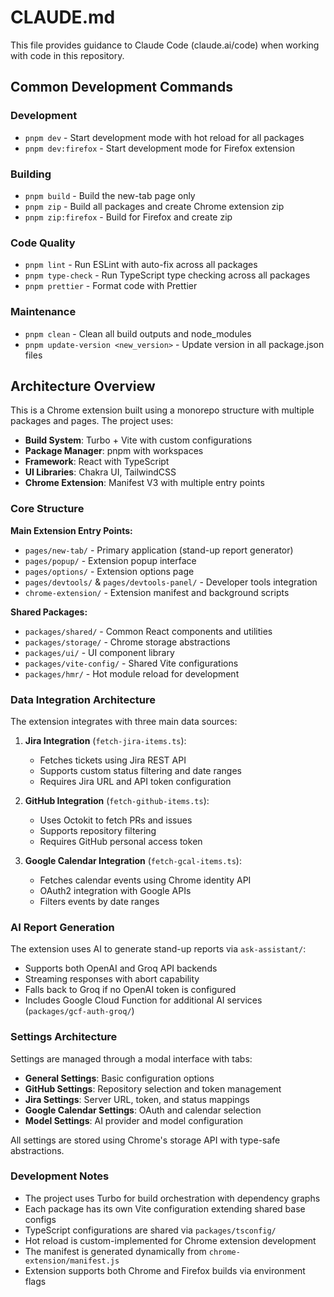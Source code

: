 # CLAUDE.md

This file provides guidance to Claude Code (claude.ai/code) when working with code in this repository.

## Common Development Commands

### Development
- `pnpm dev` - Start development mode with hot reload for all packages
- `pnpm dev:firefox` - Start development mode for Firefox extension

### Building
- `pnpm build` - Build the new-tab page only
- `pnpm zip` - Build all packages and create Chrome extension zip
- `pnpm zip:firefox` - Build for Firefox and create zip

### Code Quality
- `pnpm lint` - Run ESLint with auto-fix across all packages
- `pnpm type-check` - Run TypeScript type checking across all packages  
- `pnpm prettier` - Format code with Prettier

### Maintenance
- `pnpm clean` - Clean all build outputs and node_modules
- `pnpm update-version <new_version>` - Update version in all package.json files

## Architecture Overview

This is a Chrome extension built using a monorepo structure with multiple packages and pages. The project uses:

- **Build System**: Turbo + Vite with custom configurations
- **Package Manager**: pnpm with workspaces
- **Framework**: React with TypeScript
- **UI Libraries**: Chakra UI, TailwindCSS
- **Chrome Extension**: Manifest V3 with multiple entry points

### Core Structure

**Main Extension Entry Points:**
- `pages/new-tab/` - Primary application (stand-up report generator)
- `pages/popup/` - Extension popup interface
- `pages/options/` - Extension options page
- `pages/devtools/` & `pages/devtools-panel/` - Developer tools integration
- `chrome-extension/` - Extension manifest and background scripts

**Shared Packages:**
- `packages/shared/` - Common React components and utilities
- `packages/storage/` - Chrome storage abstractions
- `packages/ui/` - UI component library
- `packages/vite-config/` - Shared Vite configurations
- `packages/hmr/` - Hot module reload for development

### Data Integration Architecture

The extension integrates with three main data sources:

1. **Jira Integration** (`fetch-jira-items.ts`):
   - Fetches tickets using Jira REST API
   - Supports custom status filtering and date ranges
   - Requires Jira URL and API token configuration

2. **GitHub Integration** (`fetch-github-items.ts`):  
   - Uses Octokit to fetch PRs and issues
   - Supports repository filtering
   - Requires GitHub personal access token

3. **Google Calendar Integration** (`fetch-gcal-items.ts`):
   - Fetches calendar events using Chrome identity API
   - OAuth2 integration with Google APIs
   - Filters events by date ranges

### AI Report Generation

The extension uses AI to generate stand-up reports via `ask-assistant/`:
- Supports both OpenAI and Groq API backends
- Streaming responses with abort capability
- Falls back to Groq if no OpenAI token is configured
- Includes Google Cloud Function for additional AI services (`packages/gcf-auth-groq/`)

### Settings Architecture

Settings are managed through a modal interface with tabs:
- **General Settings**: Basic configuration options
- **GitHub Settings**: Repository selection and token management  
- **Jira Settings**: Server URL, token, and status mappings
- **Google Calendar Settings**: OAuth and calendar selection
- **Model Settings**: AI provider and model configuration

All settings are stored using Chrome's storage API with type-safe abstractions.

### Development Notes

- The project uses Turbo for build orchestration with dependency graphs
- Each package has its own Vite configuration extending shared base configs
- TypeScript configurations are shared via `packages/tsconfig/`
- Hot reload is custom-implemented for Chrome extension development
- The manifest is generated dynamically from `chrome-extension/manifest.js`
- Extension supports both Chrome and Firefox builds via environment flags